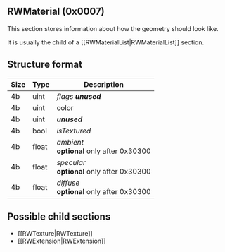 ## RWMaterial (0x0007)

This section stores information about how the geometry should look like.

It is usually the child of a [[RWMaterialList|RWMaterialList]] section.

## Structure format

| Size | Type | Description |
|------|------|-------------|
|  4b  | uint | _flags_ ___unused___
|  4b  | uint | color
|  4b  | uint | ___unused___
|  4b  | bool | _isTextured_
|  4b  |float | _ambient_ <br>__optional__ only after 0x30300
|  4b  |float | _specular_ <br>__optional__ only after 0x30300
|  4b  |float | _diffuse_ <br>__optional__ only after 0x30300

## Possible child sections

* [[RWTexture|RWTexture]]
* [[RWExtension|RWExtension]]
